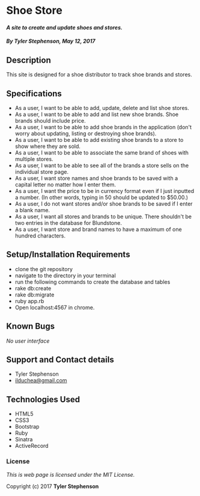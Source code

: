 # Shoe Store

#### _**A site to create and update shoes and stores.**_

#### _**By Tyler Stephenson, May 12, 2017**_

## Description
This site is designed for a shoe distributor to track shoe brands and stores.

## Specifications

* As a user, I want to be able to add, update, delete and list shoe stores.
* As a user, I want to be able to add and list new shoe brands. Shoe brands should include price.
* As a user, I want to be able to add shoe brands in the application (don't worry about updating, listing or destroying shoe brands).
* As a user, I want to be able to add existing shoe brands to a store to show where they are sold.
* As a user, I want to be able to associate the same brand of shoes with multiple stores.
* As a user, I want to be able to see all of the brands a store sells on the individual store page.
* As a user, I want store names and shoe brands to be saved with a capital letter no matter how I enter them.
* As a user, I want the price to be in currency format even if I just inputted a number. (In other words, typing in 50 should be updated to $50.00.)
* As a user, I do not want stores and/or shoe brands to be saved if I enter a blank name.
* As a user, I want all stores and brands to be unique. There shouldn't be two entries in the database for Blundstone.
* As a user, I want store and brand names to have a maximum of one hundred characters.

## Setup/Installation Requirements

* clone the git repository
* navigate to the directory in your terminal
* run the following commands to create the database and tables
* rake db:create
* rake db:migrate
* ruby app.rb
* Open localhost:4567 in chrome.

## Known Bugs
_No user interface_

## Support and Contact details
* Tyler Stephenson
* ilduchea@gmail.com

## Technologies Used

* HTML5
* CSS3
* Bootstrap
* Ruby
* Sinatra
* ActiveRecord

### License

*This is web page is licensed under the MIT License.*

Copyright (c) 2017 **Tyler Stephenson**
